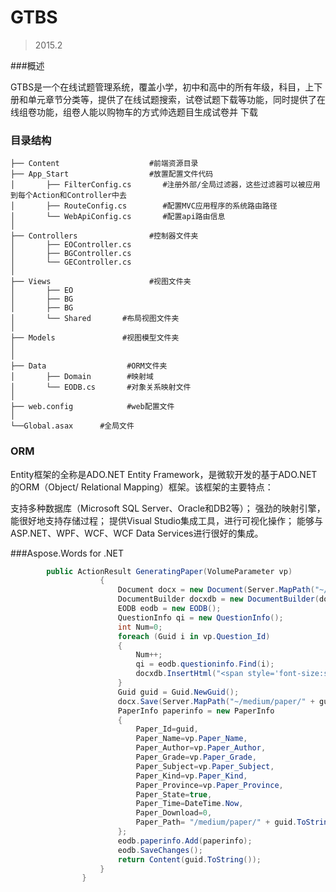 # GTBS



>2015.2



###概述

GTBS是一个在线试题管理系统，覆盖小学，初中和高中的所有年级，科目，上下册和单元章节分类等，提供了在线试题搜索，试卷试题下载等功能，同时提供了在线组卷功能，组卷人能以购物车的方式帅选题目生成试卷并
下载

### 目录结构
    ├── Content                    #前端资源目录
    ├── App_Start                  #放置配置文件代码
    │       ├── FilterConfig.cs       #注册外部/全局过滤器，这些过滤器可以被应用到每个Action和Controller中去
    │       ├── RouteConfig.cs        #配置MVC应用程序的系统路由路径
    │       └── WebApiConfig.cs       #配置api路由信息
    │ 
    ├── Controllers                #控制器文件夹
    │       ├── EOController.cs
    │       ├── BGController.cs
    │       └── GEController.cs
    │
    ├── Views                      #视图文件夹 
    │       ├── EO
    │       ├── BG
    │       ├── BG
    │       └── Shared       #布局视图文件夹
    │   
    ├── Models               #视图模型文件夹
    │ 
    │ 
    ├── Data                  #ORM文件夹
    │       ├── Domain        #映射域                  
    │       └── EODB.cs       #对象关系映射文件
    │   
    ├── web.config            #web配置文件
    │ 
    └──Global.asax      #全局文件 
    
    
    
    
### ORM

Entity框架的全称是ADO.NET Entity Framework，是微软开发的基于ADO.NET的ORM（Object/ Relational Mapping）框架。该框架的主要特点： 

支持多种数据库（Microsoft SQL Server、Oracle和DB2等）；
强劲的映射引擎，能很好地支持存储过程；
提供Visual Studio集成工具，进行可视化操作；
能够与ASP.NET、WPF、WCF、WCF Data Services进行很好的集成。



###Aspose.Words for .NET

```C#
		public ActionResult GeneratingPaper(VolumeParameter vp)
			        {
			            Document docx = new Document(Server.MapPath("~/medium/template/template.docx"));
			            DocumentBuilder docxdb = new DocumentBuilder(docx);
			            EODB eodb = new EODB();
			            QuestionInfo qi = new QuestionInfo();
			            int Num=0;
			            foreach (Guid i in vp.Question_Id)
			            {
			                Num++;
			                qi = eodb.questioninfo.Find(i);
			                docxdb.InsertHtml("<span style='font-size:small;'>" +"<label>"+Num.ToString()+"、&nbsp;</label>"+ (string.IsNullOrEmpty(qi.Question_Title)?string.Empty : qi.Question_Title.Replace("src=\"", "src=\"http://localhost") + "<br/><br/></span>"));
			            }
			            Guid guid = Guid.NewGuid();
			            docx.Save(Server.MapPath("~/medium/paper/" + guid.ToString() + ".docx"));
			            PaperInfo paperinfo = new PaperInfo
			            {
			                Paper_Id=guid,
			                Paper_Name=vp.Paper_Name,
			                Paper_Author=vp.Paper_Author,
			                Paper_Grade=vp.Paper_Grade,
			                Paper_Subject=vp.Paper_Subject,
			                Paper_Kind=vp.Paper_Kind,
			                Paper_Province=vp.Paper_Province,
			                Paper_State=true,
			                Paper_Time=DateTime.Now,
			                Paper_Download=0,
			                Paper_Path= "/medium/paper/" + guid.ToString() + ".docx"
			            };
			            eodb.paperinfo.Add(paperinfo);
			            eodb.SaveChanges();
			            return Content(guid.ToString());
			        }
			    }
```

